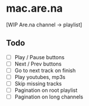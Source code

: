 # mac.are.na

[WIP Are.na channel -> playlist]

## Todo
- [ ] Play / Pause buttons
- [ ] Next / Prev buttons
- [ ] Go to next track on finish
- [ ] Play youtubes, mp3s
- [ ] Skip missing tracks
- [ ] Pagination on root playlist
- [ ] Pagination on long channels 
